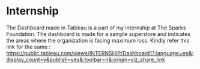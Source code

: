 # Internship
The Dashboard made in Tableau is a part of my internship at The Sparks Foundation. The dashboard is made for a sample superstore and indicates the areas where the organization is facing maximum loss.
Kindly refer this link for the same : https://public.tableau.com/views/INTERNSHIP/Dashboard1?:language=en&:display_count=y&publish=yes&:toolbar=n&:origin=viz_share_link
